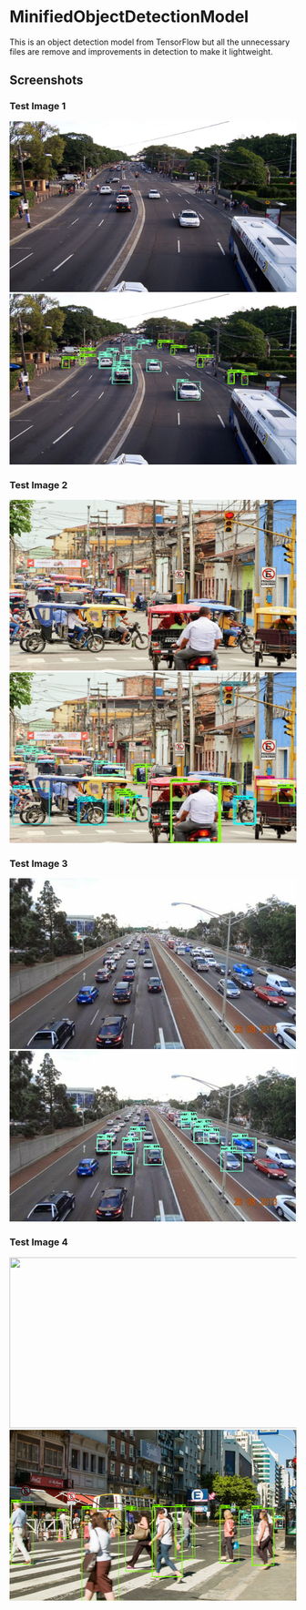 # MinifiedObjectDetectionModel

This is an object detection model from TensorFlow but all the unnecessary files are remove and improvements in detection to make it lightweight.

## Screenshots

### Test Image 1
<img src="https://github.com/Vasu7052/MinifiedObjectDetectionModel/blob/master/test_images/object1.jpg" alt="" width="600" height="300">
<img src="https://github.com/Vasu7052/MinifiedObjectDetectionModel/blob/master/test_images/output1.jpg" alt="" width="600" height="300">

### Test Image 2
<img src="https://github.com/Vasu7052/MinifiedObjectDetectionModel/blob/master/test_images/object2.jpg" alt="" width="600" height="300">
<img src="https://github.com/Vasu7052/MinifiedObjectDetectionModel/blob/master/test_images/output2.jpg" alt="" width="600" height="300">

### Test Image 3
<img src="https://github.com/Vasu7052/MinifiedObjectDetectionModel/blob/master/test_images/object3.jpg" alt="" width="600" height="300">
<img src="https://github.com/Vasu7052/MinifiedObjectDetectionModel/blob/master/test_images/output3.jpg" alt="" width="600" height="300">

### Test Image 4
<img src="https://github.com/Vasu7052/MinifiedObjectDetectionModel/blob/master/test_images/object4.png" alt="" width="600" height="300">
<img src="https://github.com/Vasu7052/MinifiedObjectDetectionModel/blob/master/test_images/output4.png" alt="" width="600" height="300">
